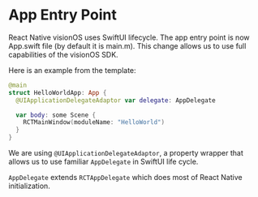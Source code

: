 # App Entry Point

React Native visionOS uses SwiftUI lifecycle. The app entry point is now App.swift file (by default it is main.m). This change allows us to use full capabilities of the visionOS SDK.

Here is an example from the template:

```swift title="App.swift"
@main
struct HelloWorldApp: App {
  @UIApplicationDelegateAdaptor var delegate: AppDelegate

  var body: some Scene {
    RCTMainWindow(moduleName: "HelloWorld")
  }
}
```

We are using `@UIApplicationDelegateAdaptor`, a property wrapper that allows us to use familiar `AppDelegate` in SwiftUI life cycle.

`AppDelegate` extends `RCTAppDelegate` which does most of React Native initialization.
